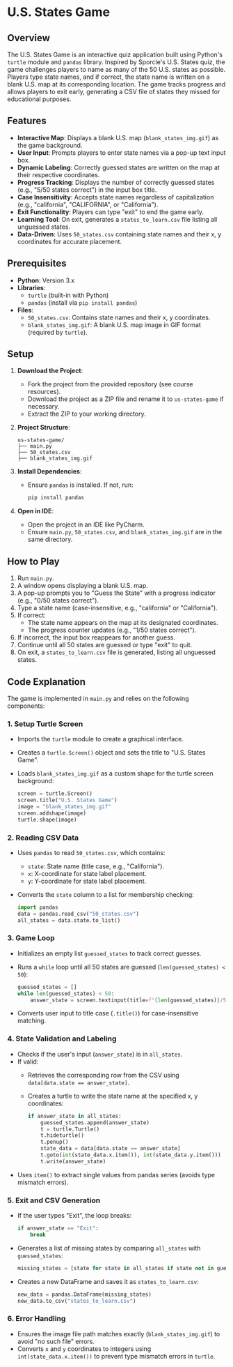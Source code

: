 # U.S. States Game

## Overview

The U.S. States Game is an interactive quiz application built using Python's `turtle` module and `pandas` library. Inspired by Sporcle's U.S. States quiz, the game challenges players to name as many of the 50 U.S. states as possible. Players type state names, and if correct, the state name is written on a blank U.S. map at its corresponding location. The game tracks progress and allows players to exit early, generating a CSV file of states they missed for educational purposes.

## Features

- **Interactive Map**: Displays a blank U.S. map (`blank_states_img.gif`) as the game background.
- **User Input**: Prompts players to enter state names via a pop-up text input box.
- **Dynamic Labeling**: Correctly guessed states are written on the map at their respective coordinates.
- **Progress Tracking**: Displays the number of correctly guessed states (e.g., "5/50 states correct") in the input box title.
- **Case Insensitivity**: Accepts state names regardless of capitalization (e.g., "california", "CALIFORNIA", or "California").
- **Exit Functionality**: Players can type "exit" to end the game early.
- **Learning Tool**: On exit, generates a `states_to_learn.csv` file listing all unguessed states.
- **Data-Driven**: Uses `50_states.csv` containing state names and their x, y coordinates for accurate placement.

## Prerequisites

- **Python**: Version 3.x
- **Libraries**:
  - `turtle` (built-in with Python)
  - `pandas` (install via `pip install pandas`)
- **Files**:
  - `50_states.csv`: Contains state names and their x, y coordinates.
  - `blank_states_img.gif`: A blank U.S. map image in GIF format (required by `turtle`).

## Setup

1. **Download the Project**:

   - Fork the project from the provided repository (see course resources).
   - Download the project as a ZIP file and rename it to `us-states-game` if necessary.
   - Extract the ZIP to your working directory.

2. **Project Structure**:

   ```
   us-states-game/
   ├── main.py
   ├── 50_states.csv
   ├── blank_states_img.gif
   ```

3. **Install Dependencies**:

   - Ensure `pandas` is installed. If not, run:

     ```bash
     pip install pandas
     ```

4. **Open in IDE**:

   - Open the project in an IDE like PyCharm.
   - Ensure `main.py`, `50_states.csv`, and `blank_states_img.gif` are in the same directory.

## How to Play

1. Run `main.py`.
2. A window opens displaying a blank U.S. map.
3. A pop-up prompts you to "Guess the State" with a progress indicator (e.g., "0/50 states correct").
4. Type a state name (case-insensitive, e.g., "california" or "California").
5. If correct:
   - The state name appears on the map at its designated coordinates.
   - The progress counter updates (e.g., "1/50 states correct").
6. If incorrect, the input box reappears for another guess.
7. Continue until all 50 states are guessed or type "exit" to quit.
8. On exit, a `states_to_learn.csv` file is generated, listing all unguessed states.

## Code Explanation

The game is implemented in `main.py` and relies on the following components:

### 1. **Setup Turtle Screen**

- Imports the `turtle` module to create a graphical interface.
- Creates a `turtle.Screen()` object and sets the title to "U.S. States Game".
- Loads `blank_states_img.gif` as a custom shape for the turtle screen background:

  ```python
  screen = turtle.Screen()
  screen.title("U.S. States Game")
  image = "blank_states_img.gif"
  screen.addshape(image)
  turtle.shape(image)
  ```

### 2. **Reading CSV Data**

- Uses `pandas` to read `50_states.csv`, which contains:
  - `state`: State name (title case, e.g., "California").
  - `x`: X-coordinate for state label placement.
  - `y`: Y-coordinate for state label placement.
- Converts the `state` column to a list for membership checking:

  ```python
  import pandas
  data = pandas.read_csv("50_states.csv")
  all_states = data.state.to_list()
  ```

### 3. **Game Loop**

- Initializes an empty list `guessed_states` to track correct guesses.
- Runs a `while` loop until all 50 states are guessed (`len(guessed_states) < 50`):

  ```python
  guessed_states = []
  while len(guessed_states) < 50:
      answer_state = screen.textinput(title=f"{len(guessed_states)}/50 states correct", prompt="Guess the State").title()
  ```
- Converts user input to title case (`.title()`) for case-insensitive matching.

### 4. **State Validation and Labeling**

- Checks if the user's input (`answer_state`) is in `all_states`.
- If valid:
  - Retrieves the corresponding row from the CSV using `data[data.state == answer_state]`.
  - Creates a turtle to write the state name at the specified x, y coordinates:

    ```python
    if answer_state in all_states:
        guessed_states.append(answer_state)
        t = turtle.Turtle()
        t.hideturtle()
        t.penup()
        state_data = data[data.state == answer_state]
        t.goto(int(state_data.x.item()), int(state_data.y.item()))
        t.write(answer_state)
    ```
- Uses `item()` to extract single values from pandas series (avoids type mismatch errors).

### 5. **Exit and CSV Generation**

- If the user types "Exit", the loop breaks:

  ```python
  if answer_state == "Exit":
      break
  ```
- Generates a list of missing states by comparing `all_states` with `guessed_states`:

  ```python
  missing_states = [state for state in all_states if state not in guessed_states]
  ```
- Creates a new DataFrame and saves it as `states_to_learn.csv`:

  ```python
  new_data = pandas.DataFrame(missing_states)
  new_data.to_csv("states_to_learn.csv")
  ```

### 6. **Error Handling**

- Ensures the image file path matches exactly (`blank_states_img.gif`) to avoid "no such file" errors.
- Converts `x` and `y` coordinates to integers using `int(state_data.x.item())` to prevent type mismatch errors in `turtle`.